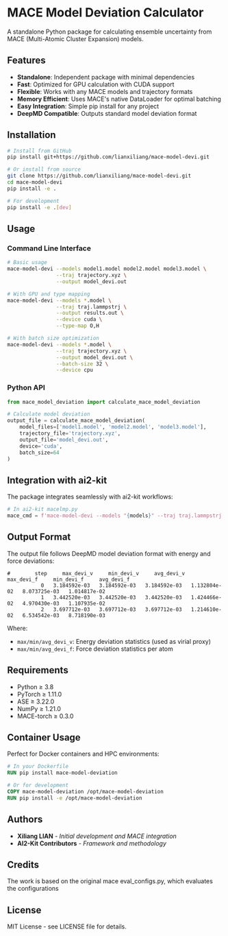 # MACE Model Deviation Calculator

A standalone Python package for calculating ensemble uncertainty from MACE (Multi-Atomic Cluster Expansion) models.

## Features

- **Standalone**: Independent package with minimal dependencies
- **Fast**: Optimized for GPU calculation with CUDA support
- **Flexible**: Works with any MACE models and trajectory formats
- **Memory Efficient**: Uses MACE's native DataLoader for optimal batching
- **Easy Integration**: Simple pip install for any project
- **DeepMD Compatible**: Outputs standard model deviation format

## Installation

```bash
# Install from GitHub
pip install git+https://github.com/lianxiliang/mace-model-devi.git

# Or install from source
git clone https://github.com/lianxiliang/mace-model-devi.git
cd mace-model-devi
pip install -e .

# For development
pip install -e .[dev]
```

## Usage

### Command Line Interface

```bash
# Basic usage
mace-model-devi --models model1.model model2.model model3.model \
                --traj trajectory.xyz \
                --output model_devi.out

# With GPU and type mapping
mace-model-devi --models *.model \
                --traj traj.lammpstrj \
                --output results.out \
                --device cuda \
                --type-map O,H

# With batch size optimization
mace-model-devi --models *.model \
                --traj trajectory.xyz \
                --output model_devi.out \
                --batch-size 32 \
                --device cpu
```

### Python API

```python
from mace_model_deviation import calculate_mace_model_deviation

# Calculate model deviation
output_file = calculate_mace_model_deviation(
    model_files=['model1.model', 'model2.model', 'model3.model'],
    trajectory_file='trajectory.xyz',
    output_file='model_devi.out',
    device='cuda',
    batch_size=64
)
```

## Integration with ai2-kit

The package integrates seamlessly with ai2-kit workflows:

```python
# In ai2-kit macelmp.py
mace_cmd = f'mace-model-devi --models "{models}" --traj traj.lammpstrj --output model_devi.out --device cuda'
```

## Output Format

The output file follows DeepMD model deviation format with energy and force deviations:

```
#        step     max_devi_v     min_devi_v     avg_devi_v     max_devi_f     min_devi_f     avg_devi_f
           0   3.184592e-03   3.184592e-03   3.184592e-03   1.132804e-02   8.073725e-03   1.014817e-02
           1   3.442520e-03   3.442520e-03   3.442520e-03   1.424466e-02   4.970430e-03   1.107935e-02
           2   3.697712e-03   3.697712e-03   3.697712e-03   1.214610e-02   6.534542e-03   8.718190e-03
```

Where:
- `max/min/avg_devi_v`: Energy deviation statistics (used as virial proxy)
- `max/min/avg_devi_f`: Force deviation statistics per atom

## Requirements

- Python ≥ 3.8
- PyTorch ≥ 1.11.0
- ASE ≥ 3.22.0
- NumPy ≥ 1.21.0
- MACE-torch ≥ 0.3.0

## Container Usage

Perfect for Docker containers and HPC environments:

```dockerfile
# In your Dockerfile
RUN pip install mace-model-deviation

# Or for development
COPY mace-model-deviation /opt/mace-model-deviation
RUN pip install -e /opt/mace-model-deviation
```

## Authors

- **Xiliang LIAN** - *Initial development and MACE integration*
- **AI2-Kit Contributors** - *Framework and methodology*

## Credits

The work is based on the original mace eval_configs.py, which evaluates the configurations

## License

MIT License - see LICENSE file for details.